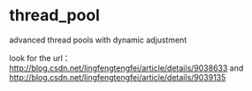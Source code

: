 thread_pool
===========

advanced thread pools with dynamic adjustment

look for the url：http://blog.csdn.net/lingfengtengfei/article/details/9038633
and http://blog.csdn.net/lingfengtengfei/article/details/9039135 

